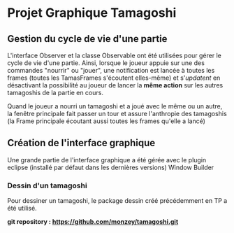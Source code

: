 Projet Graphique Tamagoshi
==========================

## Gestion du cycle de vie d'une partie
L'interface Observer et la classe Observable ont été utilisées pour gérer le cycle de vie d'une partie. Ainsi, lorsque le joueur appuie sur une des commandes "nourrir" ou "jouer", une notification est lancée à toutes les frames (toutes les TamasFrames s'écoutent elles-même) et s'*updatent* en désactivant la possibilité au joueur de lancer la **même action** sur les autres tamagoshis de la partie en cours.

Quand le joueur a nourri un tamagoshi et a joué avec le même ou un autre, la fenêtre principale fait passer un tour et assure l'anthropie des tamagoshis (la Frame principale écoutant aussi toutes les frames qu'elle a lancé)


## Création de l'interface graphique
Une grande partie de l'interface graphique a été gérée avec le plugin eclipse (installé par défaut dans les dernières versions) Window Builder

### Dessin d'un tamagoshi
Pour dessiner un tamagoshi, le package dessin créé précédemment en TP a été utilisé.

__git repository : https://github.com/monzey/tamagoshi.git__
